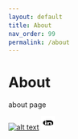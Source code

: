 ```yaml
---
layout: default
title: About 
nav_order: 99
permalink: /about
---
```


# About

about page 

[![alt text][1.1]][1]
[![alt text][2.1]][2]


[1.1]: "images/gu_low.png" 
[2.1]: https://github.com/joebd/websitedraft/blob/main/images/lin_low.png (linkedlin icon with padding)



[1]: http://www.github.com/joebd
[2]: http://www.joebd.github.io/websitedraft 


